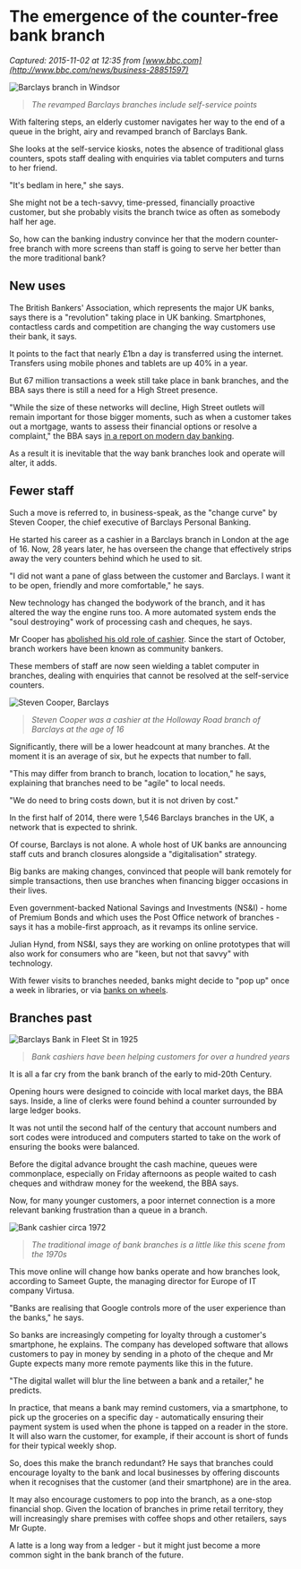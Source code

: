 # The emergence of the counter-free bank branch

_Captured: 2015-11-02 at 12:35 from [www.bbc.com](http://www.bbc.com/news/business-28851597)_

![Barclays branch in Windsor](http://ichef.bbci.co.uk/news/660/media/images/77041000/jpg/_77041632_windsor_branch_3_edited-2.jpg)

> _The revamped Barclays branches include self-service points_

With faltering steps, an elderly customer navigates her way to the end of a queue in the bright, airy and revamped branch of Barclays Bank.

She looks at the self-service kiosks, notes the absence of traditional glass counters, spots staff dealing with enquiries via tablet computers and turns to her friend.

"It's bedlam in here," she says.

She might not be a tech-savvy, time-pressed, financially proactive customer, but she probably visits the branch twice as often as somebody half her age.

So, how can the banking industry convince her that the modern counter-free branch with more screens than staff is going to serve her better than the more traditional bank?

## New uses

The British Bankers' Association, which represents the major UK banks, says there is a "revolution" taking place in UK banking. Smartphones, contactless cards and competition are changing the way customers use their bank, it says.

It points to the fact that nearly £1bn a day is transferred using the internet. Transfers using mobile phones and tablets are up 40% in a year.

But 67 million transactions a week still take place in bank branches, and the BBA says there is still a need for a High Street presence.

"While the size of these networks will decline, High Street outlets will remain important for those bigger moments, such as when a customer takes out a mortgage, wants to assess their financial options or resolve a complaint," the BBA says [in a report on modern day banking](https://www.bba.org.uk/landingpage/waywebanknow/).

As a result it is inevitable that the way bank branches look and operate will alter, it adds.

## Fewer staff

Such a move is referred to, in business-speak, as the "change curve" by Steven Cooper, the chief executive of Barclays Personal Banking.

He started his career as a cashier in a Barclays branch in London at the age of 16. Now, 28 years later, he has overseen the change that effectively strips away the very counters behind which he used to sit.

"I did not want a pane of glass between the customer and Barclays. I want it to be open, friendly and more comfortable," he says.

New technology has changed the bodywork of the branch, and it has altered the way the engine runs too. A more automated system ends the "soul destroying" work of processing cash and cheques, he says.

Mr Cooper has [abolished his old role of cashier](http://www.bbc.co.uk/news/business-28271147). Since the start of October, branch workers have been known as community bankers.

These members of staff are now seen wielding a tablet computer in branches, dealing with enquiries that cannot be resolved at the self-service counters.

![Steven Cooper, Barclays](http://ichef.bbci.co.uk/news/624/media/images/78190000/jpg/_78190042_stevencooper.jpg)

> _Steven Cooper was a cashier at the Holloway Road branch of Barclays at the age of 16_

Significantly, there will be a lower headcount at many branches. At the moment it is an average of six, but he expects that number to fall.

"This may differ from branch to branch, location to location," he says, explaining that branches need to be "agile" to local needs.

"We do need to bring costs down, but it is not driven by cost."

In the first half of 2014, there were 1,546 Barclays branches in the UK, a network that is expected to shrink.

Of course, Barclays is not alone. A whole host of UK banks are announcing staff cuts and branch closures alongside a "digitalisation" strategy.

Big banks are making changes, convinced that people will bank remotely for simple transactions, then use branches when financing bigger occasions in their lives.

Even government-backed National Savings and Investments (NS&I) - home of Premium Bonds and which uses the Post Office network of branches - says it has a mobile-first approach, as it revamps its online service.

Julian Hynd, from NS&I, says they are working on online prototypes that will also work for consumers who are "keen, but not that savvy" with technology.

With fewer visits to branches needed, banks might decide to "pop up" once a week in libraries, or via [banks on wheels](http://www.bbc.co.uk/news/business-26993637).

## Branches past

![Barclays Bank in Fleet St in 1925](http://ichef-1.bbci.co.uk/news/624/media/images/76212000/jpg/_76212103_3058166.jpg)

> _Bank cashiers have been helping customers for over a hundred years_

It is all a far cry from the bank branch of the early to mid-20th Century.

Opening hours were designed to coincide with local market days, the BBA says. Inside, a line of clerks were found behind a counter surrounded by large ledger books.

It was not until the second half of the century that account numbers and sort codes were introduced and computers started to take on the work of ensuring the books were balanced.

Before the digital advance brought the cash machine, queues were commonplace, especially on Friday afternoons as people waited to cash cheques and withdraw money for the weekend, the BBA says.

Now, for many younger customers, a poor internet connection is a more relevant banking frustration than a queue in a branch.

![Bank cashier circa 1972](http://ichef-1.bbci.co.uk/news/624/media/images/78283000/jpg/_78283455_1b0bm8sv.jpg)

> _The traditional image of bank branches is a little like this scene from the 1970s_

This move online will change how banks operate and how branches look, according to Sameet Gupte, the managing director for Europe of IT company Virtusa.

"Banks are realising that Google controls more of the user experience than the banks," he says.

So banks are increasingly competing for loyalty through a customer's smartphone, he explains. The company has developed software that allows customers to pay in money by sending in a photo of the cheque and Mr Gupte expects many more remote payments like this in the future.

"The digital wallet will blur the line between a bank and a retailer," he predicts.

In practice, that means a bank may remind customers, via a smartphone, to pick up the groceries on a specific day - automatically ensuring their payment system is used when the phone is tapped on a reader in the store. It will also warn the customer, for example, if their account is short of funds for their typical weekly shop.

So, does this make the branch redundant? He says that branches could encourage loyalty to the bank and local businesses by offering discounts when it recognises that the customer (and their smartphone) are in the area.

It may also encourage customers to pop into the branch, as a one-stop financial shop. Given the location of branches in prime retail territory, they will increasingly share premises with coffee shops and other retailers, says Mr Gupte.

A latte is a long way from a ledger - but it might just become a more common sight in the bank branch of the future.
